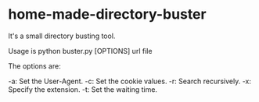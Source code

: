 # home-made-directory-buster
It's a small directory busting tool.

Usage is python buster.py [OPTIONS] url file

The options are:

-a: Set the User-Agent.
-c: Set the cookie values.
-r: Search recursively.
-x: Specify the extension.
-t: Set the waiting time.
